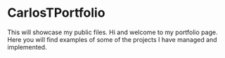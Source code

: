 # CarlosTPortfolio
This will showcase my public files. 
Hi and welcome to my portfolio page. Here you will find examples of some of the projects I have managed and implemented. 
